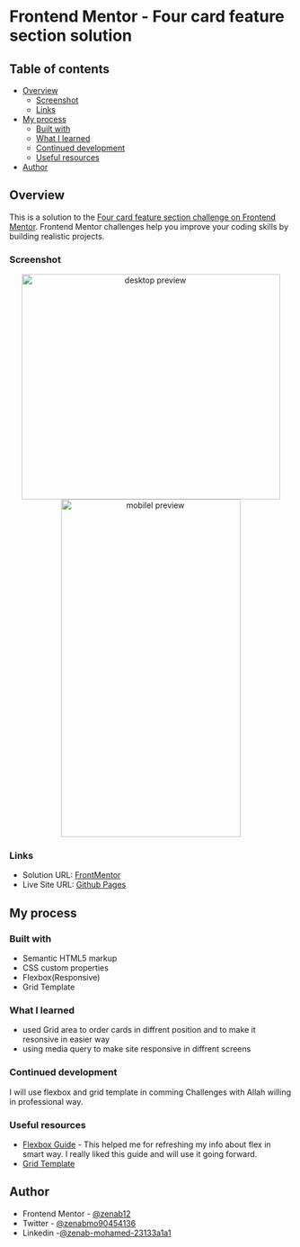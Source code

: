 # Frontend Mentor - Four card feature section solution

## Table of contents

- [Overview](#overview)
  - [Screenshot](#screenshot)
  - [Links](#links)
- [My process](#my-process)
  - [Built with](#built-with)
  - [What I learned](#what-i-learned)
  - [Continued development](#continued-development)
  - [Useful resources](#useful-resources)
- [Author](#author)


## Overview

This is a solution to the [Four card feature section challenge on Frontend Mentor](https://www.frontendmentor.io/challenges/four-card-feature-section-weK1eFYK). Frontend Mentor challenges help you improve your coding skills by building realistic projects. 


### Screenshot
<p align="center">
<img src="https://user-images.githubusercontent.com/78083890/170888729-2dfd950e-b6b0-4fa3-bfee-489d8b42984c.png" alt="desktop preview" width="460" height="400">
<img src="https://user-images.githubusercontent.com/78083890/170888538-82288b32-4664-41bb-a404-d1b420b5b8ad.png" alt="mobilel preview" width="320" height="600">
</p>


### Links

- Solution URL: [FrontMentor](https://www.frontendmentor.io/solutions/fourcardfeaturesectionmaster-using-gridtemplate-mcY9nm8XD_)
- Live Site URL: [Github Pages](https://zenab12.github.io/four-card-section-features/)

## My process

### Built with

- Semantic HTML5 markup
- CSS custom properties
- Flexbox(Responsive)
- Grid Template


### What I learned

- used Grid area to order cards in diffrent position and to make it resonsive in easier way 
- using media query to make site responsive in diffrent screens


### Continued development
I will use flexbox and grid template in comming Challenges with Allah willing  in professional way.


### Useful resources

- [Flexbox Guide](https://css-tricks.com/snippets/css/a-guide-to-flexbox/) - This helped me for refreshing my info about flex in smart way. I really liked this guide and will use it going forward.
- [Grid Template](https://css-tricks.com/snippets/css/complete-guide-grid/)

## Author

- Frontend Mentor - [@zenab12](https://www.frontendmentor.io/profile/zenab12)
- Twitter - [@zenabmo90454136](https://twitter.com/zenabmo90454136)
- Linkedin -[@zenab-mohamed-23133a1a1](https://www.linkedin.com/in/zenab-mohamed-23133a1a1/)





